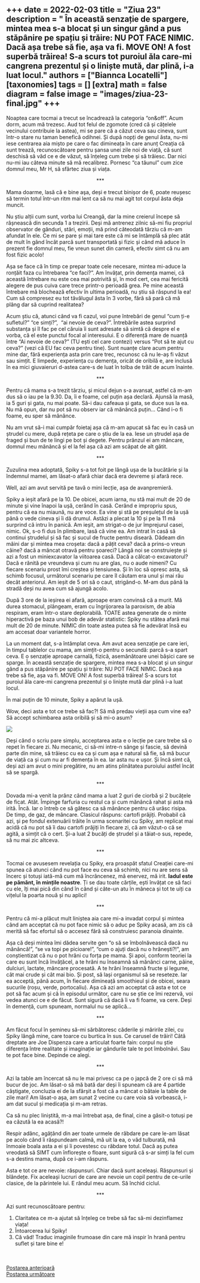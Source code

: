 
+++
date = 2022-02-03
title = "Ziua 23"
description = " În această senzație de spargere, mintea mea s-a blocat și un singur gând a pus stăpânire pe spațiu și trăire: NU POT FACE NIMIC. Dacă așa trebe să fie, așa va fi. MOVE ON! A fost superbă trăirea! S-a scurs tot puroiul ăla care-mi cangrena prezentul și o liniște mută, dar plină, i-a luat locul."
authors = ["Biannca Locatelli"]
[taxonomies]
tags = []
[extra]
math = false
diagram = false
image = "images/ziua-23-final.jpg"
+++
---

Noaptea care tocmai a trecut se încadrează la categoria “on&off”. Acum dorm, acum mă trezesc. Aud tot felul de zgomote (cred că și cățelele vecinului contribuie la astea), mi se pare că a căzut ceva sau cineva, sunt într-o stare nu taman benefică odihnei. Și după nopți de genul ăsta, nu-mi iese centrarea aia mișto pe care o fac dimineața în care anunț Creația că sunt trează, recunoscătoare pentru șansa unei zile noi de viață, că sunt deschisă să văd ce e de văzut, să înțeleg cum trebe și să trăiesc. Dar nici nu-mi iau câteva minute să mă recalibrez. Pornesc “ca tăunul” cum zice domnul meu, Mr H, să sfârtec ziua și viața.

<p style="text-align: center;">***</p>

Mama doarme, lasă că e bine aşa, deși e trecut binișor de 6, poate reușesc să termin totul într-un ritm mai lent ca să nu mai agit tot corpul ăsta deja muncit.

Nu știu alții cum sunt, vorba lui Creangă, dar la mine creierul începe să râșnească din secunda 1 a trezirii. Deși mă antrenez zilnic să-mi fiu propriul observator de gânduri, stări, emoții, mă prind câteodată târziu că m-am afundat în ele. Ce mi se pare și mai tare este că mi se întâmplă să plec atât de mult în gând încât parcă sunt transportată și fizic și când mă aduce în prezent fie domnul meu, fie vreun sunet din cameră, efectiv simt că nu am fost fizic acolo!

Așa se face că în timp ce prepar toate cele necesare, mintea mi-aduce la ronțăit faza cu întrebarea “ce faci?”. Am învățat, prin demența mamei, că această întrebare nu este cea mai potrivită și, în mod cert, cea mai fericită alegere de pus cuiva care trece printr-o perioadă grea. Pe mine această întrebare mă blochează efectiv în ultima perioadă, nu știu să răspund la ea! Cum să compresez eu tot tăvălugul ăsta în 3 vorbe, fără să pară că mă plâng dar să cuprind realitatea?

Acum știu că, atunci când va fi cazul, voi pune întrebări de genul “cum ți-e sufletul?” “ce simți?”,  “ai nevoie de ceva?”. Întrebările astea surprind substanța și îl fac pe cel căruia îi sunt adresate să simtă că despre el e vorba, că el este punctul focal al interesului. E o diferență mare de nuanță între “Ai nevoie de ceva?” (TU ești cel care contezi) versus “Pot să te ajut cu ceva?” (vezi că EU fac ceva pentru tine). Sunt nuanțe clare acum pentru mine dar, fără experiența asta prin care trec, recunosc că nu le-aș fi văzut sau simțit. E limpede, experiența cu demența, oricât de oribilă e, are inclusă în ea mici giuvaieruri d-astea care-s de luat în tolba de trăit de acum înainte.

<p style="text-align: center;">***</p>

Pentru că mama s-a trezit târziu, și micul dejun s-a avansat, astfel că m-am dus să o iau pe la 9.30. Da, îi e foame, cel puțin așa declară. Ajunsă la masă, ia 5 guri și gata, nu mai poate. Să-i dau cafeaua și gata, se duce sus la ea. Nu mă opun, dar nu pot să nu observ iar că mănâncă puțin… Când i-o fi foame, eu sper să mănânce.

Nu am vrut să-i mai cumpăr foietaj așa că m-am apucat să fac eu în casă un ștrudel cu mere, după rețeta pe care o știu de la ea. Iese un ștrudel așa de fraged și bun de te lingi pe bot și degete. Pentru prânzul ei am mâncare, domnul meu mănâncă și el la fel așa că azi am scăpat de alt gătit.

<p style="text-align: center;">***</p>

Zuzulina mea adoptată, Spiky s-a tot foit pe lângă ușa de la bucătărie și la îndemnul mamei, am lăsat-o afară chiar dacă era devreme și afară rece.

Well, azi am avut servită pe tavă o mini lecție, așa de avanpremieră.

Spiky a ieșit afară pe la 10. De obicei, acum iarna, nu stă mai mult de 20 de minute și vine înapoi la ușă, cerând în casă. Cerând e impropriu spus, pentru că ea nu miaună, nu are voce. Ea vine și stă pe preșulețul de la ușă până o vede cineva și îi dă drumul. Astăzi a plecat la 10 și pe la 11 mă surprind că intru în panică. Am ieșit, am strigat-o de jur împrejurul casei, nimic. Ok, s-o fi dus în plimbare, lasă că vine ea. Am intrat în casă să continui ștrudelul și să fac și sucul de fructe pentru diseară. Dădeam din mâini dar și mintea mea croșeta: dacă a pățit ceva? dacă a prins-o vreun câine? dacă a mâncat otravă pentru șoareci? Lângă noi se construiește și azi a fost un miniexcavator la viitoarea casă. Dacă a călcat-o excavatorul? Dacă e rănită pe vreundeva și cum nu are glas, nu o aude nimeni? Cu fiecare scenariu prost îmi creștea și tensiunea. Și în loc să opresc asta, să schimb focusul, următorul scenariu pe care îl căutam era unul și mai rău decât anteriorul. Am ieșit de 5 ori să o caut, strigând-o. M-am dus până la stradă deși nu avea cum să ajungă acolo.

După 3 ore de la ieșirea ei afară, aproape eram convinsă că a murit. Mă durea stomacul, plângeam, eram cu îngrijorarea la paroxism, de abia respiram, eram într-o stare deplorabilă. TOATE astea generate de o minte hiperactivă pe baza unui bob de adevăr statistic: Spiky nu stătea afară mai mult de 20 de minute. NIMIC din toate astea putea să fie adevărat însă eu am accesat doar variantele horror.

La un moment dat, s-a întâmplat ceva. Am avut acea senzație pe care ieri, în timpul tablelor cu mama, am simțit-o pentru o secundă: parcă s-a spart ceva. E o senzație aproape carnală, fizică, asemănătoare unei bășici care se sparge. În această senzație de spargere, mintea mea s-a blocat și un singur gând a pus stăpânire pe spațiu și trăire: NU POT FACE NIMIC. Dacă așa trebe să fie, așa va fi. MOVE ON! A fost superbă trăirea! S-a scurs tot puroiul ăla care-mi cangrena prezentul și o liniște mută dar plină i-a luat locul.

În mai puțin de 10 minute, Spiky a apărut la ușă.

Wow, deci asta e tot ce trebe să fac?! Să mă predau vieții așa cum vine ea? Să accept schimbarea asta oribilă și să mi-o asum?


<div class="flex justify-center">
  <img src="images/FB_IMG_1623257058987.jpg" />
</div>

Deși când o scriu pare simplu, acceptarea asta e o lecție pe care trebe să o repet în fiecare zi. Nu mecanic, ci să-mi intre-n sânge și fascie, să devină parte din mine, să trăiesc cu ea ca și cum așa e natural să fie, să mă bucur de viață ca și cum nu ar fi demența în ea. Iar asta nu e ușor. Și încă simt că, deși azi am avut o mini pregătire, nu am atins plinătatea puroiului astfel încât să se spargă.

<p style="text-align: center;">***</p>

Dovada mi-a venit la prânz când mama a luat 2 guri de ciorbă și 2 bucățele de ficat. Atât. Împinge farfuria cu restul ca și cum mănâncă rahat și asta mă irită. Încă. Iar o întreb ce să gătesc ca să mănânce pentru că urăsc risipa. De timp, de gaz, de mâncare. Clasicul răspuns: cartofi prăjiți. Probabil că azi, și pe fondul extenuării trăite în urma scenaritei cu Spiky, am replicat mai acidă că nu pot să îi dau cartofi prăjiți în fiecare zi, că am văzut-o că se agită, a simțit că o cert. Și-a luat 2 bucăți de ștrudel și a tăiat-o sus, repede, să nu mai zic altceva.

<p style="text-align: center;">***</p>

Tocmai ce avusesem revelația cu Spiky, era proaspăt sfatul Creației care-mi spunea că atunci când nu pot face eu ceva să schimb, nici nu are sens să încerc și totuși iată-mă cum mă încrâncenez, mă enervez, mă irit. **Iadul este pe pământ, în mințile noastre**. Ți se dau toate cărțile, ești învățat ce să faci cu ele, îți mai pică din când în când și câte-un atu în mâneca și tot te uiți ca vițelul la poarta nouă și nu aplici!

<p style="text-align: center;">***</p>

Pentru că mi-a plăcut mult liniștea aia care mi-a invadat corpul și mintea când am acceptat că nu pot face nimic să o aduc pe Spiky acasă, am zis că merită să fac efortul să o accesez fără să construiesc paranoia dinainte.

Așa că deși mintea îmi dădea servite gen “o să se îmbolnăvească dacă nu mănâncă!”, “se va topi pe picioare!”, “cum o ajuți dacă nu o hrănești?!”, am conștientizat că nu o pot hrăni cu forța pe mama. Și apoi, conform teoriei la care eu sunt încă învățăcel, a te hrăni nu înseamnă să mănânci carne, pâine, dulciuri, lactate, mâncare procesată. A te hrăni înseamnă fructe și legume, cât mai crude și cât mai bio. Și post, să lași organismul să se reseteze. Iar ea acceptă, până acum, în fiecare dimineață smoothieul și de obicei, seara sucurile (roșu, verde, portocaliu). Așa că azi am acceptat că asta e tot ce pot să fac acum și că în episodul următor, care nu se știe ce îmi rezervă, voi vedea atunci ce e de făcut. Sunt sigură că dacă îi va fi foame, va cere. Deși în demență, cum spuneam, normalul nu se aplică…

<p style="text-align: center;">***</p>

Am făcut focul în șemineu să-mi sărbătoresc căderile și măririle zilei, cu Spiky lângă mine, care toarce cu burtica în sus. Ce carusel de trăiri! Câtă dreptate are Joe Dispenza care a articulat foarte fain: corpul nu știe diferența între realitate și imaginație iar gândurile tale te pot îmbolnăvi. Sau te pot face bine. Depinde ce alegi.

<p style="text-align: center;">***</p>

Azi la table am încercat să nu le mai privesc ca pe o japcă de 2 ore ci să mă bucur de joc. Am lăsat-o să mă bată dar deși îi spuneam că are 4 partide câștigate, concluzia ei de la sfârșit a fost că a mâncat o bătaie la table de zile mari! Am lăsat-o așa, am sunat 2 vecine cu care voia să vorbească, i-am dat sucul și medicația și m-am retras.

Ca să nu plec liniștită, m-a mai întrebat așa, de final, cine a găsit-o totuși pe ea căzută la ea acasă?!

Respir adânc, agățând din aer toate urmele de răbdare pe care le-am lăsat pe acolo când îi răspundeam calmă, mă uit la ea, o văd tulburată, mă înmoaie boala asta a ei și îi povestesc cu răbdare totul. Dacă aș putea vreodată să SIMT cum înflorește o floare, sunt sigură că s-ar simți la fel cum s-a destins mama, după ce i-am răspuns.

Asta e tot ce are nevoie: răspunsuri. Chiar dacă sunt aceleași. Răspunsuri și blândețe. Fix aceleași lucruri de care are nevoie un copil pentru de ce-urile clasice, de la părintele lui. E rândul meu acum. Să închid ciclul.

<p style="text-align: center;">***</p>

Azi sunt recunoscătoare pentru:
1. Claritatea ce m-a ajutat să înțeleg ce trebe să fac să-mi dezinflamez viața!
2. Întoarcerea lui Spiky!
3. Că văd! Traduc imaginile frumoase din care mă inspir în hrană pentru suflet și tare bine e!

<br/>

<br/>

<div class="flex justify-between">
  <div>
    <a href="/blog/ziua-22/">Postarea anterioară</a>
  </div>
  <div>
    <a href="/blog/ziua-24/">Postarea următoare</a>
  </div>
</div>
